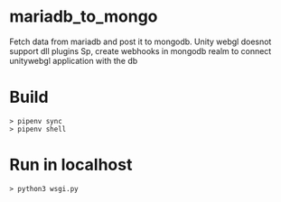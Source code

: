 # mariadb_to_mongo

Fetch data from mariadb and post it to mongodb.
Unity webgl doesnot support dll plugins
Sp, create webhooks in mongodb realm to connect unitywebgl application with the db

# Build
```
> pipenv sync
> pipenv shell
```

# Run in localhost
```
> python3 wsgi.py
```